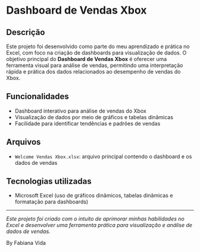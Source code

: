 # Dashboard de Vendas Xbox

## Descrição

Este projeto foi desenvolvido como parte do meu aprendizado e prática no Excel, com foco na criação de dashboards para visualização de dados. O objetivo principal do **Dashboard de Vendas Xbox** é oferecer uma ferramenta visual para análise de vendas, permitindo uma interpretação rápida e prática dos dados relacionados ao desempenho de vendas do Xbox.

## Funcionalidades

- Dashboard interativo para análise de vendas do Xbox
- Visualização de dados por meio de gráficos e tabelas dinâmicas
- Facilidade para identificar tendências e padrões de vendas

## Arquivos

- `Welcome Vendas Xbox.xlsx`: arquivo principal contendo o dashboard e os dados de vendas

## Tecnologias utilizadas

- Microsoft Excel (uso de gráficos dinâmicos, tabelas dinâmicas e formatação para dashboards)

---

*Este projeto foi criado com o intuito de aprimorar minhas habilidades no Excel e desenvolver uma ferramenta prática para visualização e análise de dados de vendas.*

By Fabiana Vida
